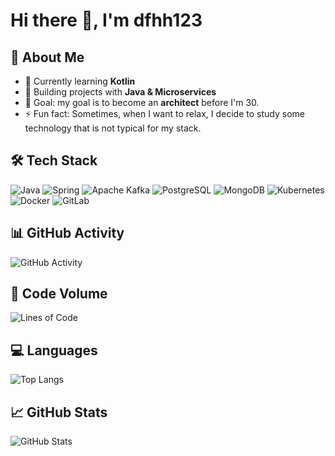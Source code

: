 # Hi there 👋, I'm dfhh123

## 🚀 About Me
- 🌱 Currently learning **Kotlin**
- 💼 Building projects with **Java & Microservices**
- 🎯 Goal: my goal is to become an **architect** before I'm 30.
- ⚡ Fun fact: Sometimes, when I want to relax, I decide to study some technology that is not typical for my stack.

## 🛠️ Tech Stack
![Java](https://img.shields.io/badge/Java-red?logo=openjdk&logoColor=white)
![Spring](https://img.shields.io/badge/Spring-Framework-brightgreen?logo=spring&logoColor=white)
![Apache Kafka](https://img.shields.io/badge/Apache-Kafka-black?logo=apachekafka&logoColor=white)
![PostgreSQL](https://img.shields.io/badge/PostgreSQL-blue?logo=postgresql&logoColor=white)
![MongoDB](https://img.shields.io/badge/MongoDB-green?logo=mongodb&logoColor=white)
![Kubernetes](https://img.shields.io/badge/Kubernetes-blue?logo=kubernetes&logoColor=white)
![Docker](https://img.shields.io/badge/Docker-🐳-blue?logo=docker&logoColor=white)
![GitLab](https://img.shields.io/badge/GitLab-CI/CD-orange?logo=gitlab&logoColor=white)

## 📊 GitHub Activity
![GitHub Activity](https://github-readme-activity-graph.vercel.app/graph?username=dfhh123&theme=github-dark&hide_border=true&area=true&bg_color=0d1117&color=58a6ff&line=58a6ff&point=58a6ff)

## 🧮 Code Volume
![Lines of Code](https://github-profile-summary-cards.vercel.app/api/cards/lines-of-code?username=dfhh123&theme=github_dark)

## 💻 Languages
![Top Langs](https://github-readme-stats.vercel.app/api/top-langs/?username=dfhh123&layout=compact&theme=github-dark&hide_border=true&bg_color=0d1117&title_color=58a6ff&text_color=c9d1d9)

## 📈 GitHub Stats
![GitHub Stats](https://github-readme-stats.vercel.app/api?username=dfhh123&show_icons=true&include_all_commits=true&count_private=true&theme=github-dark&hide_border=true&bg_color=0d1117&title_color=58a6ff&text_color=c9d1d9&icon_color=58a6ff)
